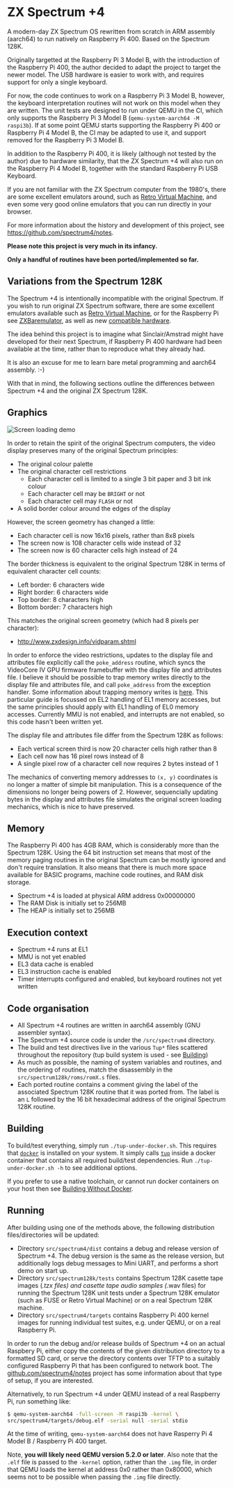 # ZX Spectrum +4

A modern-day ZX Spectrum OS rewritten from scratch in ARM assembly (aarch64) to
run natively on Raspberry Pi 400. Based on the Spectrum 128K.

Originally targetted at the Raspberry Pi 3 Model B, with the introduction of
the Raspberry Pi 400, the author decided to adapt the project to target the
newer model. The USB hardware is easier to work with, and requires support for
only a single keyboard.

For now, the code continues to work on a Raspberry Pi 3 Model B, however, the
keyboard interpretation routines will not work on this model when they are
written. The unit tests are designed to run under QEMU in the CI, which only
supports the Raspberry Pi 3 Model B (`qemu-system-aarch64 -M raspi3b`). If at
some point QEMU starts supporting the Raspberry Pi 400 or Raspberry Pi 4 Model
B, the CI may be adapted to use it, and support removed for the Raspberry Pi 3
Model B.

In addition to the Raspberry Pi 400, it is likely (although not tested by the
author) due to hardware similarity, that the ZX Spectrum +4 will also run on
the Raspberry Pi 4 Model B, together with the standard Raspberry Pi USB
Keyboard.

If you are not familiar with the ZX Spectrum computer from the 1980's, there
are some excellent emulators around, such as [Retro Virtual
Machine](http://www.retrovirtualmachine.org/), and even some very good online
emulators that you can run directly in your browser.

For more information about the history and development of this project, see
<https://github.com/spectrum4/notes>.

__Please note this project is very much in its infancy.__

__Only a handful of routines have been ported/implemented so far.__

## Variations from the Spectrum 128K

The Spectrum +4 is intentionally incompatible with the original Spectrum. If
you wish to run original ZX Spectrum software, there are some excellent
emulators available such as [Retro Virtual
Machine](https://www.retrovirtualmachine.org/en/), or for the Raspberry Pi see
[ZXBaremulator](http://zxmini.speccy.org/en/index.html), as well as new
[compatible hardware](https://www.specnext.com/shop/).

The idea behind this project is to imagine what Sinclair/Amstrad might have
developed for their next Spectrum, if Raspberry Pi 400 hardware had been
available at the time, rather than to reproduce what they already had.

It is also an excuse for me to learn bare metal programming and aarch64
assembly. :-)

With that in mind, the following sections outline the differences between
Spectrum +4 and the original ZX Spectrum 128K.

## Graphics

![Screen loading demo](animated.gif)

In order to retain the spirit of the original Spectrum computers, the video
display preserves many of the original Spectrum principles:

  * The original colour palette
  * The original character cell restrictions
    * Each character cell is limited to a single 3 bit paper and 3 bit ink
      colour
    * Each character cell may be `BRIGHT` or not
    * Each character cell may `FLASH` or not
  * A solid border colour around the edges of the display

However, the screen geometry has changed a little:

  * Each character cell is now 16x16 pixels, rather than 8x8 pixels
  * The screen now is 108 character cells wide instead of 32
  * The screen now is 60 character cells high instead of 24

The border thickness is equivalent to the original Spectrum 128K in terms of
equivalent character cell counts:

  * Left border: 6 characters wide
  * Right border: 6 characters wide
  * Top border: 8 characters high
  * Bottom border: 7 characters high

This matches the original screen geometry (which had 8 pixels per character):

  * <http://www.zxdesign.info/vidparam.shtml>

In order to enforce the video restrictions, updates to the display file and
attributes file explicitly call the `poke_address` routine, which syncs the
VideoCore IV GPU firmware framebuffer with the display file and attributes
file. I believe it should be possible to trap memory writes directly to the
display file and attributes file, and call `poke_address` from the exception
handler. Some information about trapping memory writes is
[here](https://www.cnblogs.com/pengdonglin137/p/14091950.html). This particular
guide is focussed on EL2 handling of EL1 memory accesses, but the same
principles should apply with EL1 handling of EL0 memory accesses. Currently MMU
is not enabled, and interrupts are not enabled, so this code hasn't been
written yet.

The display file and attributes file differ from the Spectrum 128K as follows:

  * Each vertical screen third is now 20 character cells high rather than 8
  * Each cell now has 16 pixel rows instead of 8
  * A single pixel row of a character cell now requires 2 bytes instead of 1

The mechanics of converting memory addresses to `(x, y)` coordinates is no
longer a matter of simple bit manipulation. This is a consequence of the
dimensions no longer being powers of 2. However, sequencially updating bytes in
the display and attributes file simulates the original screen loading
mechanics, which is nice to have preserved.

## Memory

The Raspberry Pi 400 has 4GB RAM, which is considerably more than the Spectrum
128K.  Using the 64 bit instruction set means that most of the memory paging
routines in the original Spectrum can be mostly ignored and don't require
translation. It also means that there is much more space available for BASIC
programs, machine code routines, and RAM disk storage.

  * Spectrum +4 is loaded at physical ARM address 0x00000000
  * The RAM Disk is initially set to 256MB
  * The HEAP is initially set to 256MB

## Execution context

  * Spectrum +4 runs at EL1
  * MMU is not yet enabled
  * EL3 data cache is enabled
  * EL3 instruction cache is enabled
  * Timer interrupts configured and enabled, but keyboard routines not yet written

## Code organisation

  * All Spectrum +4 routines are written in aarch64 assembly (GNU assembler
  syntax).
  * The Spectrum +4 source code is under the `/src/spectrum4` directory.
  * The build and test directives live in the various `Tup*` files scattered
  throughout the repository (tup build system is used - see
  [Building](#building))
  * As much as possible, the naming of system variables and routines, and the
  ordering of routines, match the disassembly in the
  `src/spectrum128k/roms/romX.s` files.
  * Each ported routine contains a comment giving the label of the associated
  Spectrum 128K routine that it was ported from. The label is an `L` followed
  by the 16 bit hexadecimal address of the original Spectrum 128K routine.

## Building

To build/test everything, simply run `./tup-under-docker.sh`. This requires
that [`docker`](https://www.docker.com/) is installed on your system. It simply
calls [`tup`](http://gittup.org/tup/index.html) inside a docker container that
contains all required build/test dependencies. Run `./tup-under-docker.sh -h`
to see additional options.

If you prefer to use a native toolchain, or cannot run docker containers on
your host then see [Building Without Docker](dev-setup/README.md).

## Running

After building using one of the methods above, the following distribution
files/directories will be updated:

  * Directory `src/spectrum4/dist` contains a debug and release version of
    Spectrum +4. The debug version is the same as the release version, but
    additionally logs debug messages to Mini UART, and performs a short demo on
    start up.
  * Directory `src/spectrum128k/tests` contains Spectrum 128K casette tape images
    (*.tzx files) and casette tape audio samples (*.wav files) for running the
    Spectrum 128K unit tests under a Spectrum 128K emulator (such as FUSE or
    Retro Virtual Machine) or on a real Spectrum 128K machine.
  * Directory `src/spectrum4/targets` contains Raspberry Pi 400 kernel images
    for running individual test suites, e.g. under QEMU, or on a real Raspberry
    Pi.

In order to run the debug and/or release builds of Spectrum +4 on an actual
Raspbery Pi, either copy the contents of the given distribution directory to a
formatted SD card, or serve the directory contents over TFTP to a suitably
configured Raspberry Pi that has been configured to network boot. The
[github.com/spectrum4/notes](https://github.com/spectrum4/notes#5-rpi-3b-bootloading)
project has some information about that type of setup, if you are interested.

Alternatively, to run Spectrum +4 under QEMU instead of a real Raspberry Pi,
run something like:

```bash
$ qemu-system-aarch64 -full-screen -M raspi3b -kernel \
src/spectrum4/targets/debug.elf -serial null -serial stdio
```

At the time of writing, `qemu-system-aarch64` does not have Rasperry Pi 4 Model
B / Raspberry Pi 400 target.

Note, __you will likely need QEMU version 5.2.0 or later__. Also note that the `.elf`
file is passed to the `-kernel` option, rather than the `.img` file, in order that
QEMU loads the kernel at address 0x0 rather than 0x80000, which seems not to be
possible when passing the `.img` file directly.
